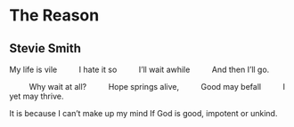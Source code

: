 # The Reason
## Stevie Smith
My life is vile
         I hate it so
         I’ll wait awhile
         And then I’ll go.

         Why wait at all?
         Hope springs alive,
         Good may befall
         I yet may thrive.

It is because I can’t make up my mind
If God is good, impotent or unkind.